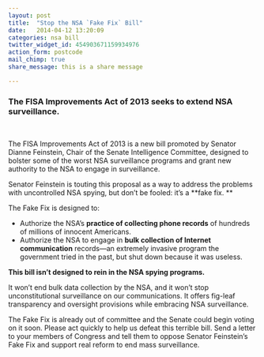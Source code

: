 ```yaml
---
layout: post
title:  "Stop the NSA `Fake Fix` Bill"
date:   2014-04-12 13:20:09
categories: nsa bill
twitter_widget_id: 454903671159934976
action_form: postcode
mail_chimp: true
share_message: this is a share message

---
```


### The FISA Improvements Act of 2013 seeks to extend NSA surveillance.  

<br />

The FISA Improvements Act of 2013 is a new bill promoted by Senator Dianne Feinstein, Chair of the Senate Intelligence Committee, designed to bolster some of the worst NSA surveillance programs and grant new authority to the NSA to engage in surveillance.  

Senator Feinstein is touting this proposal as a way to address the problems with uncontrolled NSA spying, but don’t be fooled: it’s a **fake fix. **

The Fake Fix is designed to:

* Authorize the NSA’s **practice of collecting phone records** of hundreds of millions of innocent Americans.
* Authorize the NSA to engage in **bulk collection of Internet communication** records—an extremely invasive program the government tried in the past, but shut down because it was useless.

**This bill isn’t designed to rein in the NSA spying programs.**

It won’t end bulk data collection by the NSA, and it won’t stop unconstitutional surveillance on our communications. It offers fig-leaf transparency and oversight provisions while embracing NSA surveillance.

The Fake Fix is already out of committee and the Senate could begin voting on it soon. Please act quickly to help us defeat this terrible bill. Send a letter to your members of Congress and tell them to oppose Senator Feinstein’s Fake Fix and support real reform to end mass surveillance.